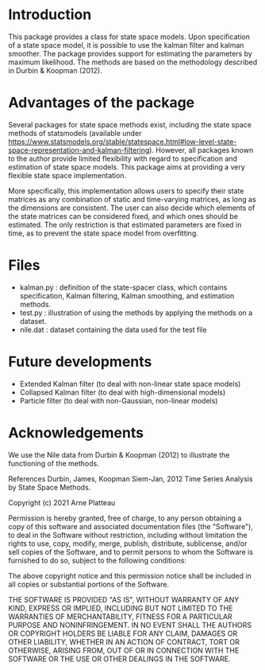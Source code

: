 # Introduction

This package provides a class for state space models. Upon specification of a state space model, it is possible to
use the kalman filter and kalman smoother. The package provides support for estimating the parameters by maximum likelihood.
The methods are based on the methodology described in Durbin & Koopman (2012).

# Advantages of the package
Several packages for state space methods exist, including the state space methods of statsmodels 
(available under https://www.statsmodels.org/stable/statespace.html#low-level-state-space-representation-and-kalman-filtering). 
However, all packages known to the author provide limited flexibility with regard to specification and estimation of state space models. 
This package aims at providing a very flexible state space implementation. 

More specifically, this implementation allows users to specify their state matrices as any combination of static and time-varying matrices, as long as
the dimensions are consistent. The user can also decide which elements of the state matrices can be considered fixed, and which ones should be 
estimated. The only restriction is that estimated parameters are fixed in time, as to prevent the state space model from overfitting.

# Files 
* kalman.py : definition of the state-spacer class, which contains specification, Kalman filtering, Kalman smoothing, and estimation methods.
* test.py : illustration of using the methods by applying the methods on a dataset.
* nile.dat : dataset containing the data used for the test file

# Future developments
* Extended Kalman filter (to deal with non-linear state space models)
* Collapsed Kalman filter (to deal with high-dimensional models)
* Particle filter (to deal with non-Gaussian, non-linear models)

# Acknowledgements
We use the Nile data from Durbin & Koopman (2012) to illustrate the functioning of the methods.

References
Durbin, James, Koopman Siem-Jan, 2012 Time Series Analysis by State Space Methods.

Copyright (c) 2021 Arne Platteau

Permission is hereby granted, free of charge, to any person obtaining a copy
of this software and associated documentation files (the "Software"), to deal
in the Software without restriction, including without limitation the rights
to use, copy, modify, merge, publish, distribute, sublicense, and/or sell
copies of the Software, and to permit persons to whom the Software is
furnished to do so, subject to the following conditions:

The above copyright notice and this permission notice shall be included in all
copies or substantial portions of the Software.

THE SOFTWARE IS PROVIDED "AS IS", WITHOUT WARRANTY OF ANY KIND, EXPRESS OR
IMPLIED, INCLUDING BUT NOT LIMITED TO THE WARRANTIES OF MERCHANTABILITY,
FITNESS FOR A PARTICULAR PURPOSE AND NONINFRINGEMENT. IN NO EVENT SHALL THE
AUTHORS OR COPYRIGHT HOLDERS BE LIABLE FOR ANY CLAIM, DAMAGES OR OTHER
LIABILITY, WHETHER IN AN ACTION OF CONTRACT, TORT OR OTHERWISE, ARISING FROM,
OUT OF OR IN CONNECTION WITH THE SOFTWARE OR THE USE OR OTHER DEALINGS IN THE
SOFTWARE.
